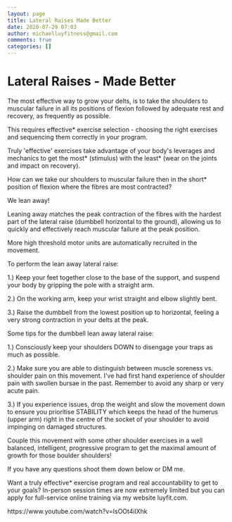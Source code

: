 ```yaml
---
layout: page
title: Lateral Raises Made Better
date: 2020-07-29 07:03
author: michaelluyfitness@gmail.com
comments: true
categories: []
---
```

<h1>Lateral Raises - Made Better</h1>		
		<p>The most effective way to grow your delts, is to take the shoulders to muscular failure in all its positions of flexion followed by adequate rest and recovery, as frequently as possible.</p>
<p>This requires effective* exercise selection - choosing the right exercises and sequencing them correctly in your program.</p>
<p>Truly 'effective' exercises take advantage of your body's leverages and mechanics to get the most* (stimulus) with the least* (wear on the joints and impact on recovery).</p>
<p>How can we take our shoulders to muscular failure then in the short* position of flexion where the fibres are most contracted?</p>
<p>We lean away!</p>
<p>Leaning away matches the peak contraction of the fibres with the hardest part of the lateral raise (dumbbell horizontal to the ground), allowing us to quickly and effectively reach muscular failure at the peak position.</p>
<p>More high threshold motor units are automatically recruited in the movement.</p>
<p>To perform the lean away lateral raise:</p>
<p>1.) Keep your feet together close to the base of the support, and suspend your body by gripping the pole with a straight arm.</p>
<p>2.) On the working arm, keep your wrist straight and elbow slightly bent.</p>
<p>3.) Raise the dumbbell from the lowest position up to horizontal, feeling a very strong contraction in your delts at the peak.</p>
<p>Some tips for the dumbbell lean away lateral raise:</p>
<p>1.) Consciously keep your shoulders DOWN to disengage your traps as much as possible.</p>
<p>2.) Make sure you are able to distinguish between muscle soreness vs. shoulder pain on this movement. I've had first hand experience of shoulder pain with swollen bursae in the past. Remember to avoid any sharp or very acute pain.</p>
<p>3.) If you experience issues, drop the weight and slow the movement down to ensure you prioritise STABILITY which keeps the head of the humerus (upper arm) right in the centre of the socket of your shoulder to avoid impinging on damaged structures.</p>
<p>Couple this movement with some other shoulder exercises in a well balanced, intelligent, progressive program to get the maximal amount of growth for those boulder shoulders!</p>
<p>If you have any questions shoot them down below or DM me.</p>
<p>Want a truly effective* exercise program and real accountability to get to your goals? In-person session times are now extremely limited but you can apply for full-service online training via my website luyfit.com.</p>https://www.youtube.com/watch?v=IsOOt4ilXhk

